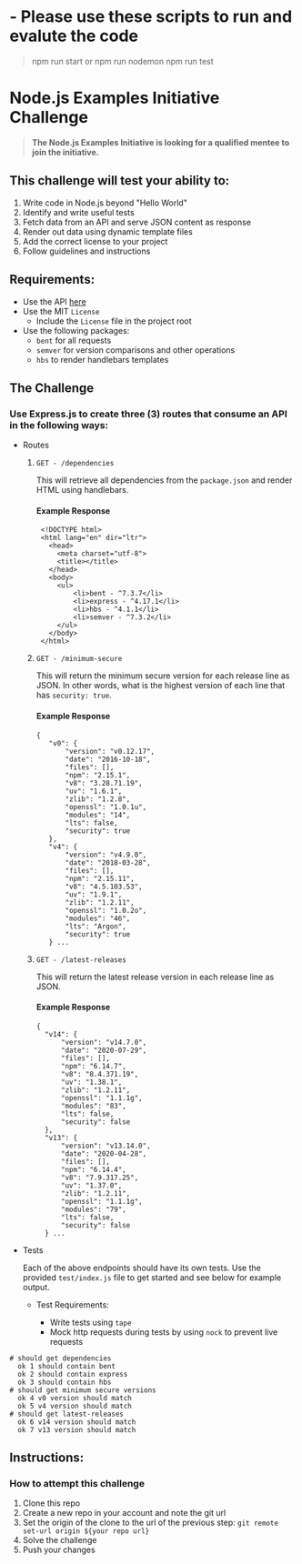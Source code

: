 # - Please use these scripts to run and evalute the code
> npm run start or npm run nodemon
> npm run test

# Node.js Examples Initiative Challenge

> **The Node.js Examples Initiative is looking for a qualified mentee to join the initiative.**

## This challenge will test your ability to:

1. Write code in Node.js beyond "Hello World"
2. Identify and write useful tests
3. Fetch data from an API and serve JSON content as response
4. Render out data using dynamic template files
5. Add the correct license to your project
6. Follow guidelines and instructions

## Requirements:

- Use the API [here](https://nodejs.org/dist/index.json)
- Use the MIT `License`
  - Include the `License` file in the project root
- Use the following packages:
  - `bent` for all requests
  - `semver` for version comparisons and other operations
  - `hbs` to render handlebars templates

## The Challenge

### Use Express.js to create three (3) routes that consume an API in the following ways:

- Routes

  1. `GET - /dependencies`

     This will retrieve all dependencies from the `package.json` and render HTML using handlebars.

     #### Example Response

     ```
      <!DOCTYPE html>
      <html lang="en" dir="ltr">
        <head>
          <meta charset="utf-8">
          <title></title>
        </head>
        <body>
          <ul>
              <li>bent - ^7.3.7</li>
              <li>express - ^4.17.1</li>
              <li>hbs - ^4.1.1</li>
              <li>semver - ^7.3.2</li>
          </ul>
        </body>
      </html>
     ```

  2. `GET - /minimum-secure`

     This will return the minimum secure version for each release line as JSON. In other words, what is the highest version of each line that has `security: true`.

     #### Example Response

     ```
     {
        "v0": {
            "version": "v0.12.17",
            "date": "2016-10-18",
            "files": [],
            "npm": "2.15.1",
            "v8": "3.28.71.19",
            "uv": "1.6.1",
            "zlib": "1.2.8",
            "openssl": "1.0.1u",
            "modules": "14",
            "lts": false,
            "security": true
        },
        "v4": {
            "version": "v4.9.0",
            "date": "2018-03-28",
            "files": [],
            "npm": "2.15.11",
            "v8": "4.5.103.53",
            "uv": "1.9.1",
            "zlib": "1.2.11",
            "openssl": "1.0.2o",
            "modules": "46",
            "lts": "Argon",
            "security": true
        } ...

     ```

  3. `GET - /latest-releases`

     This will return the latest release version in each release line as JSON.

     #### Example Response

     ```
     {
       "v14": {
           "version": "v14.7.0",
           "date": "2020-07-29",
           "files": [],
           "npm": "6.14.7",
           "v8": "8.4.371.19",
           "uv": "1.38.1",
           "zlib": "1.2.11",
           "openssl": "1.1.1g",
           "modules": "83",
           "lts": false,
           "security": false
       },
       "v13": {
           "version": "v13.14.0",
           "date": "2020-04-28",
           "files": [],
           "npm": "6.14.4",
           "v8": "7.9.317.25",
           "uv": "1.37.0",
           "zlib": "1.2.11",
           "openssl": "1.1.1g",
           "modules": "79",
           "lts": false,
           "security": false
       } ...

     ```

* Tests

  Each of the above endpoints should have its own tests. Use the provided `test/index.js` file to get started and see below for example output.

  - Test Requirements:

    - Write tests using `tape`
    - Mock http requests during tests by using `nock` to prevent live requests

```
# should get dependencies
  ok 1 should contain bent
  ok 2 should contain express
  ok 3 should contain hbs
# should get minimum secure versions
  ok 4 v0 version should match
  ok 5 v4 version should match
# should get latest-releases
  ok 6 v14 version should match
  ok 7 v13 version should match
```

## Instructions:

### How to attempt this challenge

1. Clone this repo
2. Create a new repo in your account and note the git url
3. Set the origin of the clone to the url of the previous step: `git remote set-url origin ${your repo url}`
4. Solve the challenge
5. Push your changes
